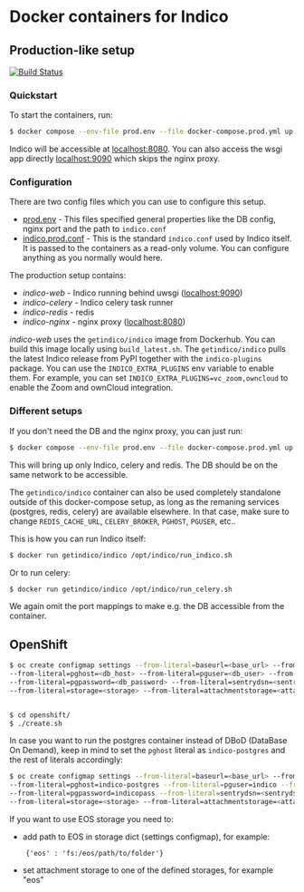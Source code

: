 # Docker containers for Indico

## Production-like setup

[![Build Status](https://www.travis-ci.org/indico/indico-containers.svg?branch=master)](https://www.travis-ci.org/indico/indico-containers)

### Quickstart

To start the containers, run:
```sh
$ docker compose --env-file prod.env --file docker-compose.prod.yml up
```

Indico will be accessible at [localhost:8080](localhost:8080). You can also access the wsgi app directly [localhost:9090](localhost:9090) which skips the nginx proxy.

### Configuration

There are two config files which you can use to configure this setup.
- [prod.env](prod.env) - This files specified general properties like the DB config, nginx port and the path to `indico.conf`
- [indico.prod.conf](indico.prod.conf) - This is the standard `indico.conf` used by Indico itself. It is passed to the containers as a read-only volume. You can configure anything as you normally would here.

The production setup contains:
- _indico-web_ - Indico running behind uwsgi ([localhost:9090](localhost:9090))
- _indico-celery_ - Indico celery task runner
- _indico-redis_ - redis
- _indico-nginx_ - nginx proxy ([localhost:8080](localhost:8080))

_indico-web_ uses the `getindico/indico` image from Dockerhub. You can build this image locally using `build_latest.sh`. The `getindico/indico` pulls the latest Indico release from PyPI together with the `indico-plugins` package. You can use the `INDICO_EXTRA_PLUGINS` env variable to enable them. For example, you can set `INDICO_EXTRA_PLUGINS=vc_zoom,owncloud` to enable the Zoom and ownCloud integration.

### Different setups

If you don't need the DB and the nginx proxy, you can just run:
```sh
$ docker compose --env-file prod.env --file docker-compose.prod.yml up indico-web
```

This will bring up only Indico, celery and redis. The DB should be on the same network to be accessible.

The `getindico/indico` container can also be used completely standalone outside of this docker-compose setup, as long as the remaning services (postgres, redis, celery) are available elsewhere. In that case, make sure to change `REDIS_CACHE_URL`, `CELERY_BROKER`, `PGHOST`, `PGUSER`, etc..

This is how you can run Indico itself:
```sh
$ docker run getindico/indico /opt/indico/run_indico.sh
```

Or to run celery:
```sh
$ docker run getindico/indico /opt/indico/run_celery.sh
```

We again omit the port mappings to make e.g. the DB accessible from the container.

## OpenShift

```sh
$ oc create configmap settings --from-literal=baseurl=<base_url> --from-literal=pgdatabase=<db_name>
--from-literal=pghost=<db_host> --from-literal=pguser=<db_user> --from-literal=pgport=<db_port>
--from-literal=pgpassword=<db_password> --from-literal=sentrydsn=<sentrydsn> --from-literal=secretkey=<secretkey>
--from-literal=storage=<storage> --from-literal=attachmentstorage=<attachment_storage>


$ cd openshift/
$ ./create.sh
```

In case you want to run the postgres container instead of DBoD (DataBase On Demand), keep in mind to set the `pghost`
literal as `indico-postgres` and the rest of literals accordingly:

```sh
$ oc create configmap settings --from-literal=baseurl=<base_url> --from-literal=pgdatabase=indico
--from-literal=pghost=indico-postgres --from-literal=pguser=indico --from-literal=pgport=5432
--from-literal=pgpassword=indicopass --from-literal=sentrydsn=<sentrydsn> --from-literal=secretkey=<secretkey>
--from-literal=storage=<storage> --from-literal=attachmentstorage=<attachment_storage>
```

If you want to use EOS storage you need to:

- add path to EOS in storage dict (settings configmap), for example:

```
    {'eos' : 'fs:/eos/path/to/folder'}
```

- set attachment storage to one of the defined storages, for example "eos"
